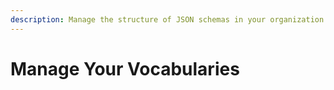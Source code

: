 ```yaml
---
description: Manage the structure of JSON schemas in your organization.
---
```


# Manage Your Vocabularies

